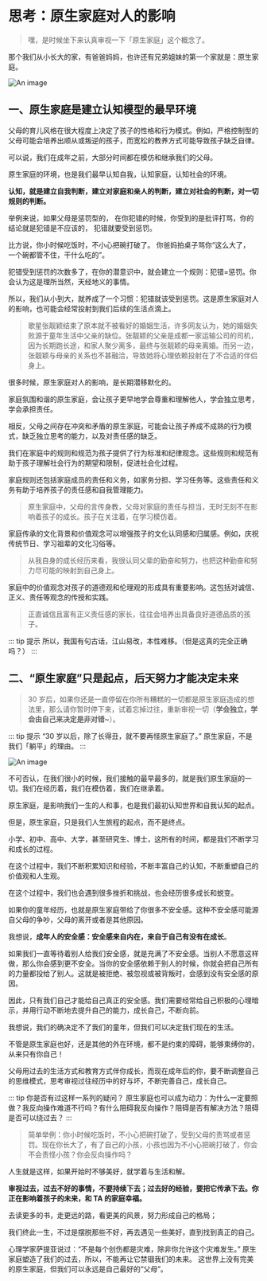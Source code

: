 # 思考：原生家庭对人的影响

> 嘿，是时候坐下来认真审视一下「原生家庭」这个概念了。

那个我们从小长大的家，有爸爸妈妈，也许还有兄弟姐妹的第一个家就是：原生家庭。

![An image](/images/beyond/origin.jpeg)

## 一、原生家庭是建立认知模型的最早环境

父母的育儿风格在很大程度上决定了孩子的性格和行为模式。例如，严格控制型的父母可能会培养出顺从或叛逆的孩子，而宽松的教养方式可能导致孩子缺乏自律。

可以说，我们在成年之前，大部分时间都在模仿和继承我们的父母。

原生家庭的环境，也是我们最早认知自我，认知家庭，认知社会的环境。

**认知，就是建立自我判断，建立对家庭和亲人的判断，建立对社会的判断，对一切规则的判断。**

举例来说，如果父母是惩罚型的， 在你犯错的时候，你受到的是批评打骂，你的结论就是犯错是不应该的， 犯错就要受到惩罚。

比方说，你小时候吃饭时，不小心把碗打破了。 你爸妈拍桌子骂你“这么大了， 一个碗都管不住，干什么吃的”。

犯错受到惩罚的次数多了，在你的潜意识中，就会建立一个规则：犯错=惩罚。你会认为这是理所当然，天经地义的事情。

所以，我们从小到大，就养成了一个习惯：犯错就该受到惩罚。这是原生家庭对人的影响，也可能会经常投射到我们后续的生活点滴上。

> 歌星张靓颖结束了原本就不被看好的婚姻生活，许多网友认为，她的婚姻失败源于童年生活中父亲的缺位。张靓颖的父亲是成都一家运输公司的司机，因为长期跑长途，和家人聚少离多，最终与张靓颖的母亲离婚。而另一边，张靓颖与母亲的关系也不甚融洽，导致她将心理依赖投射在了不合适的伴侣身上。

很多时候，原生家庭对人的影响，是长期潜移默化的。

家庭氛围和谐的原生家庭，会让孩子更早地学会尊重和理解他人，学会独立思考，学会承担责任。

相反，父母之间存在冲突和矛盾的原生家庭，可能会让孩子养成不成熟的行为模式，缺乏独立思考的能力，以及对责任感的缺乏。

我们在家庭中的规则和规范为孩子提供了行为标准和纪律观念。这些规则和规范有助于孩子理解社会行为的期望和限制，促进社会化过程。

家庭规则还包括家庭成员的责任和义务，如家务分担、学习任务等。这些责任和义务有助于培养孩子的责任感和自我管理能力。

> 原生家庭中，父母的言传身教，父母对家庭的责任与担当，无时无刻不在影响着孩子的成长。孩子在关注着，在学习模仿着。

家庭传承的文化背景和价值观念可以增强孩子的文化认同感和归属感。例如，庆祝传统节日、学习祖辈的文化习俗等。

> 从我自身的成长经历来看，我很认同父辈的勤奋和努力，也把这种勤奋和努力尽可能的映射到自己身上。

家庭中的价值观念对孩子的道德观和伦理观的形成具有重要影响。这包括对诚信、正义、责任等观念的传授和实践。

> 正直诚信且富有正义责任感的家长，往往会培养出具备良好道德品质的孩子。

::: tip 提示
所以，我国有句古话，江山易改，本性难移。（但是这真的完全正确吗？）
:::

## 二、“原生家庭”只是起点，后天努力才能决定未来

> 30 岁后，如果你还是一直停留在你所有糟糕的一切都是原生家庭造成的想法里，那么请你暂时停下来，试着忘掉过往，重新审视一切（**学会独立，学会由自己来决定是非对错~**）。

::: tip 提示
“30 岁以后，除了长得丑，就不要再怪原生家庭了。” 原生家庭，不是我们「躺平」的理由。
:::

![An image](/images/beyond/logic-rz.png)

不可否认，在我们很小的时候，我们接触的最早最多的，就是我们原生家庭的一切。我们在经历着，我们在模仿着，我们在继承着。

原生家庭，是影响我们一生的人和事，也是我们最初认知世界和自我认知的起点。

但是，原生家庭，只是我们人生旅程的起点，而不是终点。

小学、初中、高中、大学，甚至研究生、博士，这所有的时间，都是我们不断学习和成长的过程。

在这个过程中，我们不断积累知识和经验，不断丰富自己的认知，不断重塑自己的价值观和人生观。

在这个过程中，我们也会遇到很多挫折和挑战，也会经历很多成长和蜕变。

如果你的童年经历，也就是原生家庭带给了你很多不安全感。这种不安全感可能源自父母的争吵，父母的离开或者是其他原因。

我想说，**成年人的安全感：安全感来自内在，来自于自己有没有在成长**。

如果我们一直等待着别人给我们安全感，就是充满了不安全感。当别人不愿意这样做，那么你会感到更不安全。当你的安全感依赖于别人的时候，你就会把自己所有的力量都投给了别人。这就是被拒绝、被忽视或被背叛时，会感到没有安全感的原因。

因此，只有我们自己才能给自己真正的安全感。我们需要经常给自己积极的心理暗示，并用行动不断地去提升自己的能力，成长自己，不断向前。

我想说，我们的确决定不了我们的童年，但我们可以决定我们现在的生活。

不管是原生家庭也好，还是其他的外在环境，都不是约束的障碍，能够束缚你的，从来只有你自己！

父母用过去的生活方式和教育方式伴你成长，而现在成年后的你，要不断调整自己的思维模式，思考审视过往经历中的好与坏，不断完善自己，成长自己。

::: tip 你是否有过这样一系列的疑问？
原生家庭也可以成为动力：为什么一定要照做？我反向操作难道不行吗？有什么阻碍我反向操作？阻碍是否有解决方法？阻碍是否可以绕过去？
:::

> 简单举例：你小时候吃饭时，不小心把碗打破了，受到父母的责骂或者惩罚。现在你长大了，有了自己的小孩，小孩也因为不小心把碗打破了，你会不会责怪小孩？你会反向操作吗？

人生就是这样，如果开始时不够美好，就学着与生活和解。

**审视过去，过去不好的事情，不要持续下去；过去好的经验，要把它传承下去。你正在影响着孩子的未来，和 TA 的家庭幸福。**

去读更多的书，走更远的路，看更美的风景，努力形成自己的格局；

我们终此一生，不过是摆脱那些不好，再去遇见一些美好，直到找到真正的自己。

心理学家萨提亚说过：“不是每个创伤都是灾难，除非你允许这个灾难发生。”
原生家庭塑造了我们的过去，所以，不能再让它禁锢我们的未来。
这世界上没有完美的原生家庭，但我们可以永远是自己最好的“父母”。

<!--


天补、地补、人补



原生家庭对人的影响
一、引言
1.1 原生家庭的定义
1.2 探讨原生家庭影响的重要性
1.3 分析方法概述（哲学逻辑分析）
二、原生家庭的构成要素
2.1 父母角色
2.2 兄弟姐妹关系
2.3 家庭文化与价值观
三、原生家庭对人格发展的影响
3.1 依恋理论与情感依赖
3.2 自我认知与自尊
3.3 心理健康与情感调节
四、原生家庭对行为模式的影响
4.1 社会行为与人际关系
4.2 决策与问题解决
4.3 道德与伦理观
五、原生家庭对职业发展的影响
5.1 职业选择与兴趣
5.2 工作态度与职业道德
5.3 领导力与团队合作
六、原生家庭的负面影响与应对
6.1 负面情感与心理创伤
6.2 家庭冲突与应对策略
6.3 自我疗愈与专业帮助
七、原生家庭影响的哲学思考
7.1 自由意志与宿命论
7.2 个人成长与家庭责任
7.3 社会结构与家庭功能
八、原生家庭影响的社会学视角
8.1 家庭与社会文化的互动
8.2 家庭结构变迁与社会发展
8.3 公共政策对家庭的支持
九、原生家庭影响的跨文化比较
9.1 不同文化中的家庭结构
9.2 跨文化对比下的家庭影响
9.3 全球化对家庭结构的冲击
十、结论
10.1 综述原生家庭对人的综合影响
10.2 提出改善家庭环境的建议
10.3 强调个人成长与家庭影响的平衡
十一、未来研究方向
11.1 原生家庭影响的长期追踪研究
11.2 新型家庭结构的研究
11.3 技术发展对家庭互动的影响

 -->
